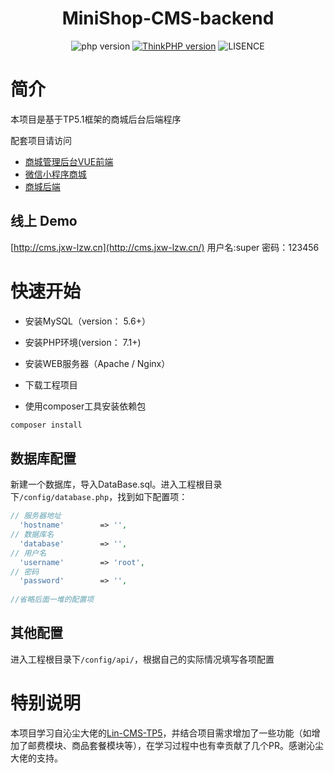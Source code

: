 <h1 align="center">
  MiniShop-CMS-backend
</h1>

<p align="center">
  <img src="https://img.shields.io/badge/PHP-%3E%3D7.1-blue.svg" alt="php version" data-canonical-src="https://img.shields.io/badge/PHP-%3E%3D7.1-blue.svg" style="max-width:100%;"></a>
  <a href="https://www.kancloud.cn/manual/thinkphp5_1/353946" rel="nofollow"><img src="https://img.shields.io/badge/ThinkPHP-5.1.*-green.svg" alt="ThinkPHP version" data-canonical-src="https://img.shields.io/badge/ThinkPHP-5.1.*-green.svg" style="max-width:100%;"></a>
  <img src="https://img.shields.io/badge/license-license--2.0-lightgrey.svg" alt="LISENCE" data-canonical-src="https://img.shields.io/badge/license-license--2.0-lightgrey.svg" style="max-width:100%;"></a>
</p>

# 简介

本项目是基于TP5.1框架的商城后台后端程序

配套项目请访问

* [商城管理后台VUE前端](https://github.com/Li-Zhi-Wei/MiniShop-CMS-VUE)
* [微信小程序商城](https://github.com/Li-Zhi-Wei/MiniShop-WeApp)
* [商城后端](https://github.com/Li-Zhi-Wei/MiniShop-backend)

## 线上 Demo

[http://cms.jxw-lzw.cn](http://cms.jxw-lzw.cn/) 用户名:super 密码：123456

# 快速开始

* 安装MySQL（version： 5.6+）

* 安装PHP环境(version： 7.1+)

* 安装WEB服务器（Apache / Nginx）

* 下载工程项目

* 使用composer工具安装依赖包

```bash
composer install
```

## 数据库配置

新建一个数据库，导入DataBase.sql。进入工程根目录下``/config/database.php``，找到如下配置项：

```php
// 服务器地址
  'hostname'        => '',
// 数据库名
  'database'        => '',
// 用户名
  'username'        => 'root',
// 密码
  'password'        => '',
  
//省略后面一堆的配置项
```

## 其他配置

进入工程根目录下``/config/api/``，根据自己的实际情况填写各项配置

# 特别说明

本项目学习自沁尘大佬的[Lin-CMS-TP5](https://github.com/ChenJinchuang/lin-cms-tp5)，并结合项目需求增加了一些功能（如增加了邮费模块、商品套餐模块等），在学习过程中也有幸贡献了几个PR。感谢沁尘大佬的支持。
